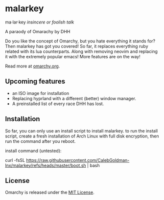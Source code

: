 # malarkey
ma·​lar·​key
*insincere or foolish talk*

A paraody of Omarachy by DHH

Do you like the concept of Omarchy, but you hate everything it stands for? 
Then malarkey has got you covered! So far, it replaces everything ruby related 
with its lua counterparts. Along with removing neovim and replacing it with the 
extremely popular emacs! More features are on the way!



Read more at [omarchy.org](https://omarchy.org).

## Upcoming features
* an ISO image for installation
* Replacing hyprland with a different (better) window manager.
* A preinstalled list of every race DHH has lost.

## Installation
So far, you can only use an install script to install malarkey.
to run the install script, create a fresh installation of Arch Linux with full
disk encryption, then run the command after you reboot. 

install command (untested):

curl -fsSL https://raw.githubusercontent.com/CalebGoldman-lnx/malarkey/refs/heads/master/boot.sh | bash


## License

Omarchy is released under the [MIT License](https://opensource.org/licenses/MIT).

